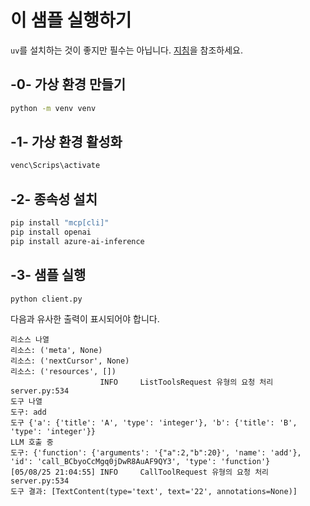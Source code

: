 # 이 샘플 실행하기

`uv`를 설치하는 것이 좋지만 필수는 아닙니다. [지침](https://docs.astral.sh/uv/#highlights)을 참조하세요.

## -0- 가상 환경 만들기

```bash
python -m venv venv
```

## -1- 가상 환경 활성화

```bash
venc\Scrips\activate
```

## -2- 종속성 설치

```bash
pip install "mcp[cli]"
pip install openai
pip install azure-ai-inference
```

## -3- 샘플 실행


```bash
python client.py
```

다음과 유사한 출력이 표시되어야 합니다.

```text
리소스 나열
리소스: ('meta', None)
리소스: ('nextCursor', None)
리소스: ('resources', [])
                    INFO     ListToolsRequest 유형의 요청 처리                                                                               server.py:534
도구 나열
도구: add
도구 {'a': {'title': 'A', 'type': 'integer'}, 'b': {'title': 'B', 'type': 'integer'}}
LLM 호출 중
도구: {'function': {'arguments': '{"a":2,"b":20}', 'name': 'add'}, 'id': 'call_BCbyoCcMgq0jDwR8AuAF9QY3', 'type': 'function'}
[05/08/25 21:04:55] INFO     CallToolRequest 유형의 요청 처리                                                                                server.py:534
도구 결과: [TextContent(type='text', text='22', annotations=None)]
```